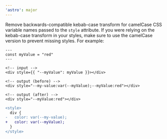 ```yaml
---
'astro': major
---
```


Remove backwards-compatible kebab-case transform for camelCase CSS variable names passed to the `style` attribute. If you were relying on the kebab-case transform in your styles, make sure to use the camelCase version to prevent missing styles. For example:

```astro
---
const myValue = "red"
---

<!-- input -->
<div style={{ "--myValue": myValue }}></div>

<!-- output (before) -->
<div style="--my-value:var(--myValue);--myValue:red"></div>

<!-- output (after) -->
<div style="--myValue:red"></div>
```

```diff
<style>
  div {
-   color: var(--my-value);
+   color: var(--myValue);
  }
</style>
```